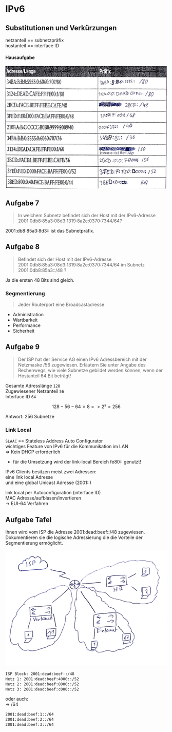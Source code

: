 # IPv6
## Substitutionen und Verkürzungen
netzanteil == subnetzpräfix  
hostanteil == interface ID
#### Hausaufgabe
![Lösung](Material/20170831_Hausaufgabe_IPv6.jpg)

## Aufgabe 7
>In welchem Subnetz befindet sich der Host mit der IPv6-Adresse 2001:0db8:85a3:08d3:1319:8a2e:0370:7344/64?  

2001:db8:85a3:8d3:: ist das Subnetpräfix.  

## Aufgabe 8
>Befindet sich der Host mit der IPv6-Adresse 2001:0db8:85a3:08d3:1319:8a2e:0370:7344/64 im Subnetz 2001:0db8:85a3::/48 ?

Ja die ersten 48 Bits sind gleich.

### Segmentierung
>Jeder Routerport eine Broadcastadresse
- Administration
- Wartbarkeit
- Performance
- Sicherheit

## Aufgabe 9
>Der ISP hat der Service AG einen IPv6 Adressbereich mit der Netzmaske /56 zugewiesen. Erläutern Sie unter Angabe des Rechenwegs, wie viele Subnetze gebildet werden können, wenn der Hostanteil 64 Bit beträgt!  

Gesamte Adresslänge `128`  
Zugewiesener Netzanteil `56`  
Interface ID `64`  

```math
128-56-64 = 8 => 2⁸ = 256
``` 
Antwort: 256 Subnetze

### Link Local
`SLAAC` == Stateless Address Auto Configurator  
wichtiges Feature von IPv6 für die Kommunikation im LAN  
=> Kein DHCP erforderlich  
- für die Umsetzung wird der link-local Bereich fe80:: genutzt!  

IPv6 Clients besitzen meist zwei Adressen:  
eine link local Adresse  
und eine global Unicast Adresse (2001::)  

link local per Autoconfiguration (interface ID)  
MAC Adresse/aufblasen/invertieren  
-> EUI-64 Verfahren


## Aufgabe Tafel
Ihnen wird vom ISP die Adresse 2001:dead:beef::/48 zugewiesen. Dokumentieren sie die logische Adressierung die die Vorteile der Segmentierung ermöglicht.  

![](Material/20170831_Tafelaufgabe.jpg)
```
ISP Block: 2001:dead:beef::/48    
Netz 1: 2001:dead:beef:4000::/52  
Netz 2: 2001:dead:beef:8000::/52  
Netz 3: 2001:dead:beef:c000::/52
```
oder auch:   
-> /64
```
2001:dead:beef:1::/64
2001:dead:beef:2::/64
2001:dead:beef:3::/64
```